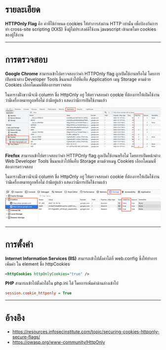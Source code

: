 # รายละเอียด

**HTTPOnly Flag** คือ ค่าที่ใช้กำหนด cookies ให้ทำการส่งผ่าน HTTP เท่านั้น เพื่อป้องกันการทำ cross-site scripting (XXS) ซึ่งผู้ไม่ประสงค์ดีใช้งาน javascript เข้ามาขโมย cookies ของผู้ใช้งาน
*****

# การตรวจสอบ

**Google Chrome**  สามารถเข้าไปตรวจสอบว่าค่า HTTPOnly flag ถูกเปิดใช้งานหรือไม่ โดยการเปิดหน้าต่าง Developer Tools ขึ้นมาแล้วไปที่แท็บ Application เมนู Storage ตามด้วย Cookies เลือกโดเมนที่ต้องการตรวจสอบ

ในตารางฝั่งขวามีจะมี column ชื่อ HttpOnly อยู่ ให้ตรวจสอบค่า cookie ที่ต้องการให้เปิดใช้งานว่ามีเครื่องหมายถูกหรือไม่ ถ้ามีอยู่แล้ว แสดงว่ามีการเปิดใช้งานแล้ว

![](./img/chrome_httponlyflag.png)

**Firefox** สามารถเข้าไปตรวจสอบว่าค่า HTTPOnly flag ถูกเปิดใช้งานหรือไม่ โดยการเปิดหน้าต่าง Web Developer Tools ขึ้นมาแล้วไปที่แท็บ Storage ตามด้วยเมนู Cookies เลือกโดเมนที่ต้องการตรวจสอบ

ในตารางฝั่งขวามีจะมี column ชื่อ HttpOnly อยู่ ให้ตรวจสอบค่า cookie ที่ต้องการให้เปิดใช้งานว่ามีเครื่องหมายถูกหรือไม่ ถ้ามีอยู่แล้ว แสดงว่ามีการเปิดใช้งานแล้ว

![](./img/firefox_httponlyflag.png)

*****

# การตั้งค่า

**Internet Information Services (IIS)** สามารถเข้าไปตั้งค่าได้ที่ web.config ซึ่งให้ทำการเพิ่มค่า ใน element ชื่อ httpCookies 

```xml
<httpCookies httpOnlyCookies="true" />
```

**PHP** สามารถเข้าไปตั้งค่าได้ใน php.ini ได้ โดยการเพิ่มค่าด้านล่างเข้าไป

```ini
session.cookie_httponly = True
```
*****

# อ้างอิง

* https://resources.infosecinstitute.com/topic/securing-cookies-httponly-secure-flags/
* https://owasp.org/www-community/HttpOnly
